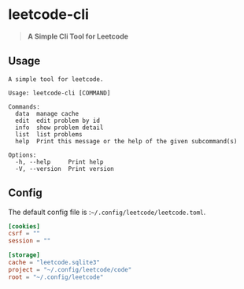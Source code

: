 # leetcode-cli

> **A Simple Cli Tool for Leetcode**

## Usage

```
A simple tool for leetcode.

Usage: leetcode-cli [COMMAND]

Commands:
  data  manage cache
  edit  edit problem by id
  info  show problem detail
  list  list problems
  help  Print this message or the help of the given subcommand(s)

Options:
  -h, --help     Print help
  -V, --version  Print version
```

## Config

The default config file is :`~/.config/leetcode/leetcode.toml`.

``` toml
[cookies]
csrf = ""
session = ""

[storage]
cache = "leetcode.sqlite3"
project = "~/.config/leetcode/code"
root = "~/.config/leetcode"
```
